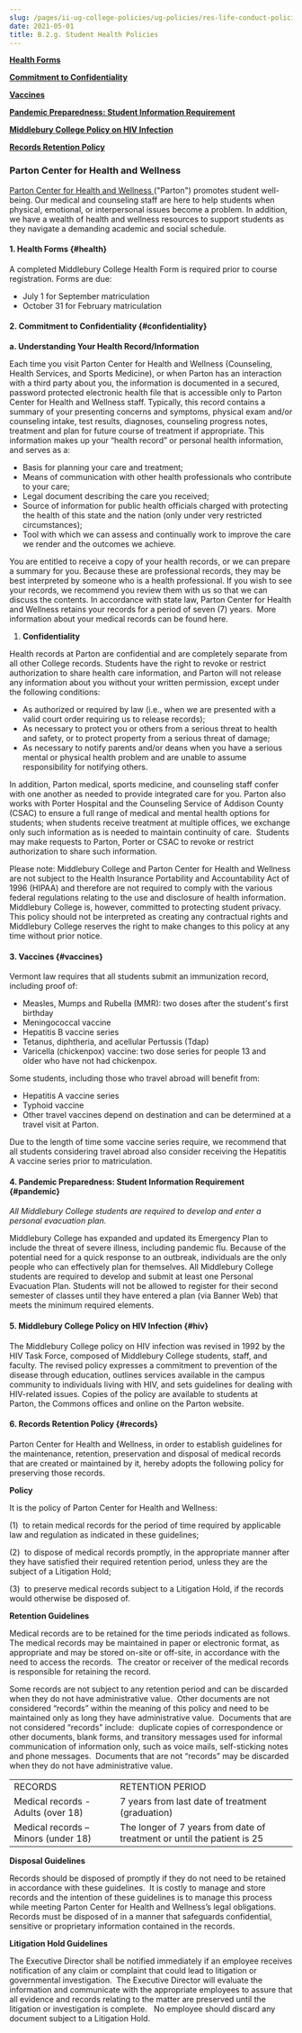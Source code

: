 ```yaml
---
slug: /pages/ii-ug-college-policies/ug-policies/res-life-conduct-policies/g-student-health-policies
date: 2021-05-01
title: B.2.g. Student Health Policies
---
```

**[Health Forms](#health)**

**[Commitment to Confidentiality](#confidentiality)**

**[Vaccines](#vaccines)**

**[Pandemic Preparedness: Student Information Requiremen](#pandemic)[t](/pages/student_policies/student_health#pandemic)**

**[Middlebury College Policy on HIV Infection](#hiv)**

[**Records Retention Policy**](#records)

### **Parton Center for Health and Wellness**

[Parton Center for Health and Wellness ](https://www.middlebury.edu/studentlife/services/healthctr)("Parton") promotes student well-being. Our medical and counseling staff are here to help students when physical, emotional, or interpersonal issues become a problem. In addition, we have a wealth of health and wellness resources to support students as they navigate a demanding academic and social schedule.

#### **1.** **Health Forms** {#health}

A completed Middlebury College Health Form is required prior to course registration. Forms are due:

* July 1 for September matriculation
* October 31 for February matriculation

#### **2.** **Commitment to Confidentiality** {#confidentiality}

**a. Understanding Your Health Record/Information**

Each time you visit Parton Center for Health and Wellness (Counseling, Health Services, and Sports Medicine), or when Parton has an interaction with a third party about you, the information is documented in a secured, password protected electronic health file that is accessible only to Parton Center for Health and Wellness staff. Typically, this record contains a summary of your presenting concerns and symptoms, physical exam and/or counseling intake, test results, diagnoses, counseling progress notes, treatment and plan for future course of treatment if appropriate. This information makes up your “health record” or personal health information, and serves as a:

* Basis for planning your care and treatment;
* Means of communication with other health professionals who contribute to your care;
* Legal document describing the care you received;
* Source of information for public health officials charged with protecting the health of this state and the nation (only under very restricted circumstances);
* Tool with which we can assess and continually work to improve the care we render and the outcomes we achieve.

You are entitled to receive a copy of your health records, or we can prepare a summary for you. Because these are professional records, they may be best interpreted by someone who is a health professional. If you wish to see your records, we recommend you review them with us so that we can discuss the contents. In accordance with state law, Parton Center for Health and Wellness retains your records for a period of seven (7) years.  More information about your medical records can be found here.

1.  **Confidentiality**

Health records at Parton are confidential and are completely separate from all other College records. Students have the right to revoke or restrict authorization to share health care information, and Parton will not release any information about you without your written permission, except under the following conditions:

* As authorized or required by law (i.e., when we are presented with a valid court order requiring us to release records);
* As necessary to protect you or others from a serious threat to health and safety, or to protect property from a serious threat of damage;
* As necessary to notify parents and/or deans when you have a serious mental or physical health problem and are unable to assume responsibility for notifying others.

In addition, Parton medical, sports medicine, and counseling staff confer with one another as needed to provide integrated care for you. Parton also works with Porter Hospital and the Counseling Service of Addison County (CSAC) to ensure a full range of medical and mental health options for students; when students receive treatment at multiple offices, we exchange only such information as is needed to maintain continuity of care.  Students may make requests to Parton, Porter or CSAC to revoke or restrict authorization to share such information.

Please note: Middlebury College and Parton Center for Health and Wellness are not subject to the Health Insurance Portability and Accountability Act of 1996 (HIPAA) and therefore are not required to comply with the various federal regulations relating to the use and disclosure of health information. Middlebury College is, however, committed to protecting student privacy. This policy should not be interpreted as creating any contractual rights and Middlebury College reserves the right to make changes to this policy at any time without prior notice.

#### **3.** **Vaccines** {#vaccines}

Vermont law requires that all students submit an immunization record, including proof of:

* Measles, Mumps and Rubella (MMR): two doses after the student's first birthday
* Meningococcal vaccine
* Hepatitis B vaccine series
* Tetanus, diphtheria, and acellular Pertussis (Tdap)
* Varicella (chickenpox) vaccine: two dose series for people 13 and older who have not had chickenpox.

Some students, including those who travel abroad will benefit from:

* Hepatitis A vaccine series
* Typhoid vaccine
* Other travel vaccines depend on destination and can be determined at a travel visit at Parton.

Due to the length of time some vaccine series require, we recommend that all students considering travel abroad also consider receiving the Hepatitis A vaccine series prior to matriculation.

#### **4\.** **Pandemic Preparedness: Student Information Requirement** {#pandemic}

_All Middlebury College students are required to develop and enter a personal evacuation plan._

Middlebury College has expanded and updated its Emergency Plan to include the threat of severe illness, including pandemic flu. Because of the potential need for a quick response to an outbreak, individuals are the only people who can effectively plan for themselves. All Middlebury College students are required to develop and submit at least one Personal Evacuation Plan. Students will not be allowed to register for their second semester of classes until they have entered a plan (via Banner Web) that meets the minimum required elements.

#### **5.** **Middlebury College Policy on HIV Infection** {#hiv}

The Middlebury College policy on HIV infection was revised in 1992 by the HIV Task Force, composed of Middlebury College students, staff, and faculty. The revised policy expresses a commitment to prevention of the disease through education, outlines services available in the campus community to individuals living with HIV, and sets guidelines for dealing with HIV-related issues. Copies of the policy are available to students at Parton, the Commons offices and online on the Parton website.

#### **6. Records Retention Policy** {#records}

Parton Center for Health and Wellness, in order to establish guidelines for the maintenance, retention, preservation and disposal of medical records that are created or maintained by it, hereby adopts the following policy for preserving those records.

**Policy**

It is the policy of Parton Center for Health and Wellness:

(1)  to retain medical records for the period of time required by applicable law and regulation as indicated in these guidelines;

(2)  to dispose of medical records promptly, in the appropriate manner after they have satisfied their required retention period, unless they are the subject of a Litigation Hold;

(3)  to preserve medical records subject to a Litigation Hold, if the records would otherwise be disposed of.

**Retention Guidelines**

Medical records are to be retained for the time periods indicated as follows.  The medical records may be maintained in paper or electronic format, as appropriate and may be stored on-site or off-site, in accordance with the need to access the records.  The creator or receiver of the medical records is responsible for retaining the record.

Some records are not subject to any retention period and can be discarded when they do not have administrative value.  Other documents are not considered “records” within the meaning of this policy and need to be maintained only as long they have administrative value.  Documents that are not considered “records” include:  duplicate copies of correspondence or other documents, blank forms, and transitory messages used for informal communication of information only, such as voice mails, self-sticking notes and phone messages.  Documents that are not “records” may be discarded when they do not have administrative value.

<table><tbody><tr><td>RECORDS</td><td>RETENTION PERIOD</td></tr><tr><td>Medical records - Adults (over 18)</td><td>7 years from last date of treatment (graduation)</td></tr><tr><td>Medical records – Minors (under 18)</td><td>The longer of 7 years from date of treatment or until the patient is 25</td></tr></tbody></table>

**Disposal Guidelines**

Records should be disposed of promptly if they do not need to be retained in accordance with these guidelines.  It is costly to manage and store records and the intention of these guidelines is to manage this process while meeting Parton Center for Health and Wellness’s legal obligations.  Records must be disposed of in a manner that safeguards confidential, sensitive or proprietary information contained in the records.

**Litigation Hold Guidelines**

The Executive Director shall be notified immediately if an employee receives notification of any claim or complaint that could lead to litigation or governmental investigation.  The Executive Director will evaluate the information and communicate with the appropriate employees to assure that all evidence and records relating to the matter are preserved until the litigation or investigation is complete.   No employee should discard any document subject to a Litigation Hold.